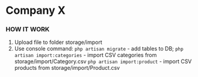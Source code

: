 # Company X

### HOW IT WORK

1) Upload file to folder storage/import
2) Use console command:
``php artisan migrate`` - add tables to DB;
``php artisan import:categories`` - import CSV categories from storage/import/Category.csv
``php artisan import:product`` - import CSV products from storage/import/Product.csv
